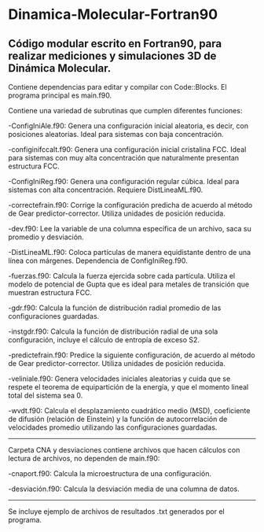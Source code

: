 # Dinamica-Molecular-Fortran90

Código modular escrito en Fortran90, para realizar mediciones y simulaciones 3D de Dinámica Molecular. 
----------------------------------------------------------------------------------------------------



Contiene dependencias para editar y compilar con Code::Blocks. El programa principal es main.f90.

Contiene una variedad de subrutinas que cumplen diferentes funciones: 

-ConfigIniAle.f90: Genera una configuración inicial aleatoria, es decir, con posiciones aleatorias. Ideal para sistemas con baja concentración.

-configinifccalt.f90: Genera una configuración inicial cristalina FCC. Ideal para sistemas con muy alta concentración que naturalmente presentan estructura FCC.

-ConfigIniReg.f90: Genera una configuración regular cúbica. Ideal para sistemas con alta concentración. Requiere DistLineaML.f90.

-correctefrain.f90: Corrige la configuración predicha de acuerdo al método de Gear predictor-corrector. Utiliza unidades de posición reducida.

-dev.f90: Lee la variable de una columna específica de un archivo, saca su promedio y desviación.

-DistLineaML.f90: Coloca partículas de manera equidistante dentro de una línea con márgenes. Dependencia de ConfigIniReg.f90.

-fuerzas.f90: Calcula la fuerza ejercida sobre cada partícula. Utiliza el modelo de potencial de Gupta que es ideal para metales de transición que muestran estructura FCC.

-gdr.f90: Calcula la función de distribución radial promedio de las configuraciones guardadas.

-instgdr.f90: Calcula la función de distribución radial de una sola configuración, incluye el cálculo de entropía de exceso S2.

-predictefrain.f90: Predice la siguiente configuración, de acuerdo al método de Gear predictor-corrector. Utiliza unidades de posición reducida.

-veliniale.f90: Genera velocidades iniciales aleatorias y cuida que se respete el teorema de equipartición de la energía, y que el momento lineal total del sistema sea 0.

-wvdt.f90: Calcula el desplazamiento cuadrático medio (MSD), coeficiente de difusión (relación de Einstein) y la función de autocorrelación de velocidades promedio utilizando las configuraciones guardadas.

-----------------------------------

Carpeta CNA y desviaciones contiene archivos que hacen cálculos con lectura de archivos, no dependen de main.f90:

-cnaport.f90: Calcula la microestructura de una configuración.

-desviación.f90: Calcula la desviación media de una columna de datos.


-----------------------------------

Se incluye ejemplo de archivos de resultados .txt generados por el programa.
